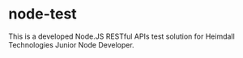 # node-test
This is a developed Node.JS RESTful APIs test solution for Heimdall Technologies Junior Node Developer.   
